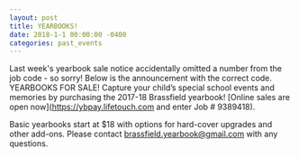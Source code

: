 ```yaml
---
layout: post
title: YEARBOOKS!
date: 2018-1-1 00:00:00 -0400
categories: past_events
---
```

Last week's yearbook sale notice accidentally omitted a number from the job code - so sorry!  Below is the announcement with the correct code.
YEARBOOKS FOR SALE!
Capture your child’s special school events and memories by purchasing the 2017-18 Brassfield yearbook!  [Online sales are open now](https://ybpay.lifetouch.com and enter Job # 9389418).  

Basic yearbooks start at $18 with options for hard-cover upgrades and other add-ons. Please contact [brassfield.yearbook@gmail.com](mailto:brassfield.yearbook@gmail.com) with any questions.
